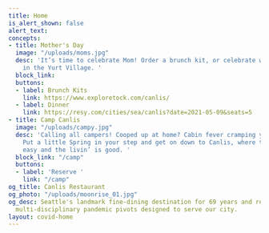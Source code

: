 ```yaml
---
title: Home
is_alert_shown: false
alert_text: 
concepts:
- title: Mother's Day
  image: "/uploads/moms.jpg"
  desc: 'It’s time to celebrate Mom! Order a brunch kit, or celebrate with dinner
    in the Yurt Village. '
  block_link: 
  buttons:
  - label: Brunch Kits
    link: https://www.exploretock.com/canlis/
  - label: Dinner
    link: https://resy.com/cities/sea/canlis?date=2021-05-09&seats=5
- title: Camp Canlis
  image: "/uploads/campy.jpg"
  desc: 'Calling all campers! Cooped up at home? Cabin fever cramping your style?
    Put a little Spring in your step and get on down to Canlis, where the eatin’ is
    easy and the livin’ is good. '
  block_link: "/camp"
  buttons:
  - label: 'Reserve '
    link: "/camp"
og_title: Canlis Restaurant
og_photo: "/uploads/moonrise_01.jpg"
og_desc: Seattle's landmark fine-dining destination for 69 years and recent home to
  multi-disciplinary pandemic pivots designed to serve our city.
layout: covid-home
---
```


